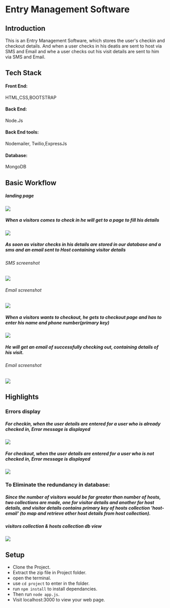# Entry Management Software

## Introduction
     
This is an Entry Management Software, which stores the user's checkin and checkout details. And when a user checks in his deatis are sent to host via SMS and Email and whe a user checks out his visit details are sent to him via SMS and Email.




## Tech Stack

#### Front End:
HTML,CSS,BOOTSTRAP




#### Back End:
Node.Js



#### Back End tools:
Nodemailer, Twilio,ExpressJs






#### Database:
MongoDB

## Basic Workflow

##### landing page
![](screenshots/landingpage.png)

##### When a visitors comes to check in he will get to a page to fill his details
![](screenshots/check-in.png)


##### As soon as visitor checks in his details are stored in our database and a sms and an email sent to Host containing visitor details
###### SMS screenshot
![](screenshots/HostSms.jpg)


###### Email screenshot
![](screenshots/HostEmail.png)


##### When a visitors wants to checkout, he gets to checkout page and has to enter his name and  phone number(primary key)
![](screenshots/check-out.png)


 ##### He will get an email of successfully checking out, containing details of his visit.

###### Email screenshot
![](screenshots/VisitorEmail.jpg)

## Highlights

### Errors display
##### For checkin, when the user details are entered for a user who is already checked in, Error message is displayed
![](screenshots/in-error.png)




##### For checkout, when the user details are entered for a user who is not checked in, Error message is displayed
![](screenshots/out-error.png)





### To Eliminate the redundancy in database:
##### Since the number of visitors would be far greater than number of hosts, two collections are made, one for visitor details and another for host details, and visitor details contains primary key of hosts collection  'host-email' (to map and retrieve other host details from host collection).

##### visitors collection & hosts collection db view
![](screenshots/db.png)




## Setup
-  Clone the Project.
-  Extract the zip file in Project folder.
-  open the terminal.
-  use `cd project` to enter in the folder.
-  run `npm install` to install dependancies.
-  Then run `node app.js`.
-  Visit localhost:3000 to view your web page.











